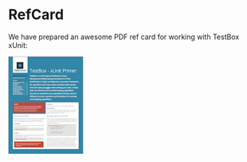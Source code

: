 # RefCard

We have prepared an awesome PDF ref card for working with TestBox xUnit:

![](../../.gitbook/assets/testbox-xunit-refcard-150.png)


